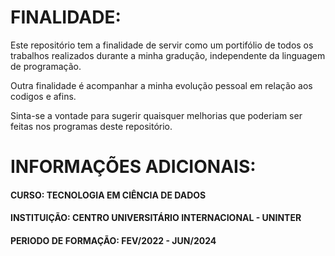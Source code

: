 # FINALIDADE:

Este repositório tem a finalidade de servir como um portifólio de todos os trabalhos realizados durante a minha gradução, independente da linguagem de programação.

Outra finalidade é acompanhar a minha evolução pessoal em relação aos codigos e afins.

Sinta-se a vontade para sugerir quaisquer melhorias que poderiam ser feitas nos programas deste repositório.


# INFORMAÇÕES ADICIONAIS:

#### CURSO: TECNOLOGIA EM CIÊNCIA DE DADOS
#### INSTITUIÇÃO: CENTRO UNIVERSITÁRIO INTERNACIONAL - UNINTER
#### PERIODO DE FORMAÇÃO: FEV/2022 - JUN/2024